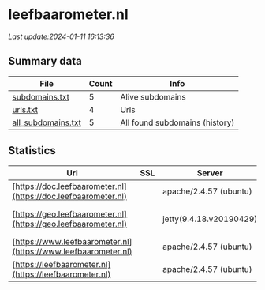 # leefbaarometer.nl
*Last update:2024-01-11 16:13:36*
## Summary data
| File       | Count | Info |
|------------|-------|------|
|[subdomains.txt](/data/leefbaarometer/subdomains.txt)|5|Alive subdomains|
|[urls.txt](/data/leefbaarometer/urls.txt)|4|Urls|
|[all_subdomains.txt](/data/leefbaarometer/all_subdomains.txt)|5|All found subdomains (history)|
## Statistics
| Url | SSL | Server | Cookie | HSTS | CSP | XFO | XXP | RP | Tech |
|------------|-------|------|------|------|------|------|------|------|------|
|[https://doc.leefbaarometer.nl](https://doc.leefbaarometer.nl)| |apache/2.4.57 (ubuntu)|:warning: |:white_check_mark: | | |:white_check_mark: |:white_check_mark: |:white_check_mark: |Apache HTTP Server:2...|
|[https://geo.leefbaarometer.nl](https://geo.leefbaarometer.nl)| |jetty(9.4.18.v20190429)| | | |:white_check_mark: | |:white_check_mark: |Google Cloud Google...|
|[https://www.leefbaarometer.nl](https://www.leefbaarometer.nl)| |apache/2.4.57 (ubuntu)|:warning: |:white_check_mark: | | |:white_check_mark: |:white_check_mark: |:white_check_mark: |Apache HTTP Server:2...|
|[https://leefbaarometer.nl](https://leefbaarometer.nl)| |apache/2.4.57 (ubuntu)|:warning: |:white_check_mark: | | |:white_check_mark: |:white_check_mark: |:white_check_mark: |Apache HTTP Server:2...|